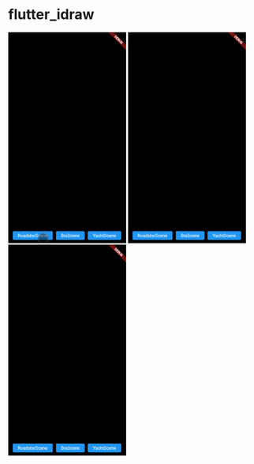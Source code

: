 # flutter_idraw

![image1](https://github.com/zhen3658787/flutter_idraw/blob/main/gif/car.gif) 
![image2](https://github.com/zhen3658787/flutter_idraw/blob/main/gif/bra.gif) 
![image3](https://github.com/zhen3658787/flutter_idraw/blob/main/gif/yacht.gif) 
